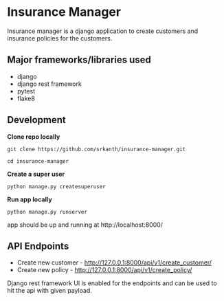 # Insurance Manager


Insurance manager is a django application to create customers and insurance policies for the customers.

## Major frameworks/libraries used

- django
- django rest framework
- pytest
- flake8

## Development

**Clone repo locally**

    git clone https://github.com/srkanth/insurance-manager.git

	cd insurance-manager

**Create a super user**

    python manage.py createsuperuser


**Run app locally**

    python manage.py runserver

app should be up and running at http://localhost:8000/

## API Endpoints

 - Create new customer - http://127.0.0.1:8000/api/v1/create_customer/
 - Create new policy - http://127.0.0.1:8000/api/v1/create_policy/

Django rest framework UI is enabled for the endpoints and can be used to hit the api with given payload.

